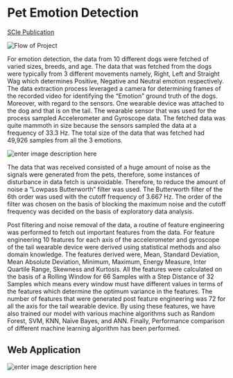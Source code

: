 # **Pet Emotion Detection**
 
 [SCIe Publication](https://www.mdpi.com/2076-3417/9/22/4938)

![Flow of Project](https://i.ibb.co/xLwJ2Jr/flow.png)


For emotion detection, the data from 10 different dogs were fetched of varied sizes, breeds, and age. The data that was fetched from the dogs were typically from 3 different movements namely, Right, Left and Straight Wag which determines Positive, Negative and Neutral emotion respectively. The data extraction process leveraged a camera for determining frames of the recorded video for identifying the “Emotion” ground truth of the dogs. Moreover, with regard to the sensors. One wearable device was attached to the dog and that is on the tail. The wearable sensor that was used for the process sampled Accelerometer and Gyroscope data. The fetched data was quite mammoth in size because the sensors sampled the data at a frequency of 33.3 Hz. The total size of the data that was fetched had 49,926 samples from all the 3 emotions.

![enter image description here](https://i.ibb.co/58kR6s5/emotion.png)

The data that was received consisted of a huge amount of noise as the signals were generated from the pets, therefore, some instances of disturbance in data fetch is unavoidable. Therefore, to reduce the amount of noise a “Lowpass Butterworth” filter was used. The Butterworth filter of the 6th order was used with the cutoff frequency of 3.667 Hz. The order of the filter was chosen on the basis of blocking the maximum noise and the cutoff frequency was decided on the basis of exploratory data analysis.

Post filtering and noise removal of the data, a routine of feature engineering was performed to fetch out important features from the data. For feature engineering 10 features for each axis of the accelerometer and gyroscope of the tail wearable device were derived using statistical methods and also domain knowledge. The features derived were, Mean, Standard Deviation, Mean Absolute Deviation, Minimum, Maximum, Energy Measure, Inter Quartile Range, Skewness and Kurtosis. All the features were calculated on the basis of a Rolling Window for 66 Samples with a Step Distance of 32 Samples which means every window must have different values in terms of the features which determine the optimum variance in the features. The number of features that were generated post feature engineering was 72 for all the axis for the tail wearable device. By using these features, we have also trained our model with various machine algorithms such as Random Forest, SVM, KNN, Naïve Bayes, and ANN. Finally, Performance comparison of different machine learning algorithm has been performed.
## Web Application 
![enter image description here](https://i.ibb.co/tbZSvBt/emotion-app.png)